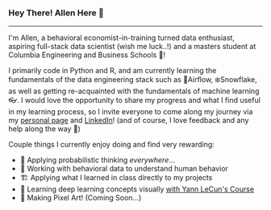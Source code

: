 ### Hey There! Allen Here 👋
---

I'm Allen, a behavioral economist-in-training turned data enthusiast, aspiring full-stack data scientist (wish me luck..!) and a masters student at Columbia Engineering and Business Schools 👑! 

I primarily code in Python and R, and am currently learning the fundamentals of the data engineering stack such as 🎐Airflow, ❄️Snowflake, as well as getting re-acquainted with the fundamentals of machine learning👓. I would love the opportunity to share my progress and what I find useful in my learning process, so I invite everyone to come along my journey via my [personal page](https://www.google.com/search?q=404+costume+meme&rlz=1C1ONGR_enUS1019US1019&source=lnms&tbm=isch&sa=X&ved=2ahUKEwjv6ef3lpb7AhWPhYkEHYUzCacQ_AUoAXoECAIQAw&biw=1536&bih=760&dpr=1.25#imgrc=EwMWg0cHz8-MSM) and [LinkedIn](https://www.linkedin.com/in/ayhu414/)! (and of course, I love feedback and any help along the way 🙌)

Couple things I currently enjoy doing and find very rewarding:

- 🎲 Applying probabilistic thinking *everywhere*...
- 🏃 Working with behavioral data to understand human behavior
- 🏗️ Applying what I learned in class directly to my projects
- 📖 Learning deep learning concepts visually [with Yann LeCun's Course](https://www.youtube.com/results?search_query=yann+lecun+deep+learning+course)
- 🎨 Making Pixel Art! (Coming Soon...)

<!--
**ayhu414/ayhu414** is a ✨ _special_ ✨ repository because its `README.md` (this file) appears on your GitHub profile.

Here are some ideas to get you started:

- 🔭 I’m currently working on ...
- 🌱 I’m currently learning ...
- 👯 I’m looking to collaborate on ...
- 🤔 I’m looking for help with ...
- 💬 Ask me about ...
- 📫 How to reach me: ...
- 😄 Pronouns: ...
- ⚡ Fun fact: ...
-->
